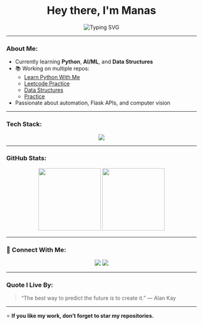 <h1 align="center">Hey there, I'm Manas </h1>

<p align="center">
  <img src="https://readme-typing-svg.demolab.com?font=Fira+Code&weight=500&size=22&pause=1000&color=FFFFFF&center=true&vCenter=true&width=600&lines=Python+Learner;AI+%26+Tech+Explorer;Check+My+Data+Structures+Repo;Check+My+Leetcode+Repo;Learn+Python+With+Me+Repo" alt="Typing SVG">
</p>

---

### About Me:
- Currently learning **Python**, **AI/ML**, and **Data Structures**
- 📚 Working on multiple repos:
  - [Learn Python With Me](https://github.com/BishtManas/learn_python_with_me)
  - [Leetcode Practice](https://github.com/BishtManas/leetcode-practice)
  - [Data Structures](https://github.com/BishtManas/Data-Structures)
  - [Practice](https://github.com/BishtManas/practice)
- Passionate about automation, Flask APIs, and computer vision

---

###  Tech Stack:
<p align="center">
  <img src="https://skillicons.dev/icons?i=python,flask,mysql,github,vscode,linux" />
</p>

---

### GitHub Stats:
<p align="center">
  <img src="https://github-readme-stats.vercel.app/api?username=BishtManas&show_icons=true&theme=tokyonight" height="165">
  <img src="https://github-readme-stats.vercel.app/api/top-langs/?username=BishtManas&layout=compact&theme=tokyonight" height="165">
</p>

---

### 💬 Connect With Me:
<p align="center">
  <a href="https://github.com/BishtManas"><img src="https://img.shields.io/badge/GitHub-000?style=for-the-badge&logo=github&logoColor=white"></a>
  <a href="https://github.com/BishtManas?tab=followers"><img src="https://img.shields.io/badge/Followers-View?style=for-the-badge&logo=github"></a>
</p>

---

### Quote I Live By:
> “The best way to predict the future is to create it.” — Alan Kay

---

⭐️ **If you like my work, don’t forget to star my repositories.**
